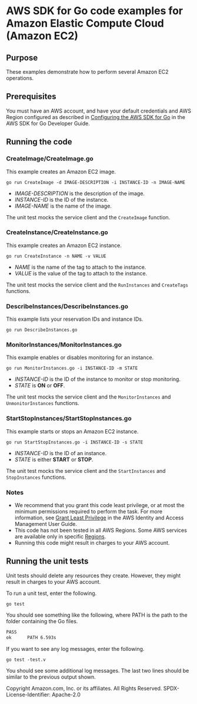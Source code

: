 # AWS SDK for Go code examples for Amazon Elastic Compute Cloud (Amazon EC2)

## Purpose

These examples demonstrate how to perform several Amazon EC2 operations.

## Prerequisites

You must have an AWS account, and have your default credentials and AWS Region
configured as described in
[Configuring the AWS SDK for Go](https://docs.aws.amazon.com/sdk-for-go/v1/developer-guide/configuring-sdk.html)
in the AWS SDK for Go Developer Guide.

## Running the code

### CreateImage/CreateImage.go

This example creates an Amazon EC2 image.

`go run CreateImage -d IMAGE-DESCRIPTION -i INSTANCE-ID -n IMAGE-NAME`

- _IMAGE-DESCRIPTION_ is the description of the image.
- _INSTANCE-ID_ is the ID of the instance.
- _IMAGE-NAME_ is the name of the image.

The unit test mocks the service client and the `CreateImage` function.

### CreateInstance/CreateInstance.go

This example creates an Amazon EC2 instance.

`go run CreateInstance -n NAME -v VALUE`

- _NAME_ is the name of the tag to attach to the instance.
- _VALUE_ is the value of the tag to attach to the instance.

The unit test mocks the service client and the `RunInstances` and `CreateTags` functions.

### DescribeInstances/DescribeInstances.go

This example lists your reservation IDs and instance IDs.

`go run DescribeInstances.go`

### MonitorInstances/MonitorInstances.go

This example enables or disables monitoring for an instance.

`go run MonitorInstances.go -i INSTANCE-ID -m STATE`

- _INSTANCE-ID_ is the ID of the instance to monitor or stop monitoring.
- _STATE_ is **ON** or **OFF**.

The unit test mocks the service client and the `MonitorInstances` and `UnmonitorInstances` functions.

### StartStopInstances/StartStopInstances.go

This example starts or stops an Amazon EC2 instance.

`go run StartStopInstances.go -i INSTANCE-ID -s STATE`

- _INSTANCE-ID_ is the ID of an instance.
- _STATE_ is either **START** or **STOP**.

The unit test mocks the service client and the `StartInstances` and `StopInstances` functions.

### Notes

- We recommend that you grant this code least privilege,
  or at most the minimum permissions required to perform the task.
  For more information, see
  [Grant Least Privilege](https://docs.aws.amazon.com/IAM/latest/UserGuide/best-practices.html#grant-least-privilege)
  in the AWS Identity and Access Management User Guide.
- This code has not been tested in all AWS Regions.
  Some AWS services are available only in specific
  [Regions](https://aws.amazon.com/about-aws/global-infrastructure/regional-product-services).
- Running this code might result in charges to your AWS account.

## Running the unit tests

Unit tests should delete any resources they create.
However, they might result in charges to your
AWS account.

To run a unit test, enter the following.

`go test`

You should see something like the following,
where PATH is the path to the folder containing the Go files.

```sh
PASS
ok      PATH 6.593s
```

If you want to see any log messages, enter the following.

`go test -test.v`

You should see some additional log messages.
The last two lines should be similar to the previous output shown.

Copyright Amazon.com, Inc. or its affiliates. All Rights Reserved. SPDX-License-Identifier: Apache-2.0
